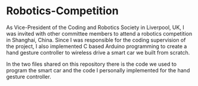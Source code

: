 # Robotics-Competition

As Vice-President of the Coding and Robotics Society in Liverpool, UK, I was invited with other committee members to attend a robotics competition in Shanghai, China. Since I was responsible for the coding supervision of the project, I also implemented C based Arduino programming to create a hand gesture controller to wireless drive a smart car we built from scratch.

In the two files shared on this repository there is the code we used to program the smart car and the code I personally implemented for the hand gesture controller.

